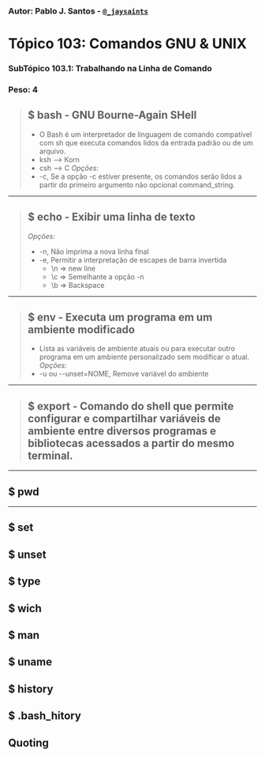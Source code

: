 ### Autor: Pablo J. Santos - [`@_jaysaints`](#code)
# **Tópico 103: Comandos GNU & UNIX**
### SubTópico 103.1: Trabalhando na Linha de Comando
### Peso: 4

> ## $ bash - GNU Bourne-Again SHell
> - O Bash é um interpretador de linguagem de comando compatível com sh que executa comandos lidos da entrada padrão ou de um arquivo.
> - ksh --> Korn
> - csh --> C
> _Opções:_
> - -c, Se a opção -c estiver presente, os comandos serão lidos a partir do primeiro argumento não opcional command_string. 
______

> ## $ echo - Exibir uma linha de texto 
> _Opções:_
> - -n, Não imprima a nova linha final 
> - -e, Permitir a interpretação de escapes de barra invertida 
>	- \n => new line
>	- \c => Semelhante a opção -n
>	- \b => Backspace
______

> ## $ env - Executa um programa em um ambiente modificado
> - Lista as variáveis de ambiente atuais ou para executar outro programa em um ambiente personalizado sem modificar o atual.
> _Opções:_
> - -u ou --unset=NOME, Remove variável do ambiente	
______

> ## $ export - Comando do shell que permite configurar e compartilhar variáveis de ambiente entre diversos programas e bibliotecas acessados a partir do mesmo terminal.
> 


______

## $ pwd


______
## $ set
## $ unset
## $ type
## $ wich
## $ man
## $ uname
## $ history
## $ .bash_hitory
## Quoting
